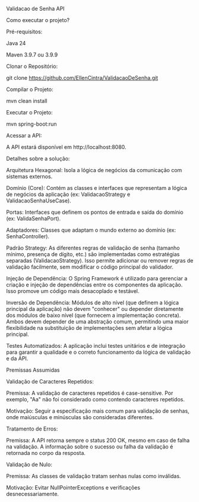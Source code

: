 Validacao de Senha API

Como executar o projeto?

Pré-requisitos:

Java 24

Maven 3.9.7 ou 3.9.9

Clonar o Repositório:

git clone https://github.com/EllenCintra/ValidacaoDeSenha.git

Compilar o Projeto:

mvn clean install

Executar o Projeto:

mvn spring-boot:run


Acessar a API:

A API estará disponível em http://localhost:8080.


Detalhes sobre a solução:

Arquitetura Hexagonal: Isola a lógica de negócios da comunicação com sistemas externos.

Domínio (Core): Contém as classes e interfaces que representam a lógica de negócios da aplicação (ex: ValidacaoStrategy e ValidacaoSenhaUseCase).

Portas: Interfaces que definem os pontos de entrada e saída do domínio (ex: ValidaSenhaPort).

Adaptadores: Classes que adaptam o mundo externo ao domínio (ex: SenhaController).

Padrão Strategy: As diferentes regras de validação de senha (tamanho mínimo, presença de dígito, etc.) são implementadas como estratégias separadas (ValidacaoStrategy). Isso permite adicionar ou remover regras de validação facilmente, sem modificar o código principal do validador.

Injeção de Dependência: O Spring Framework é utilizado para gerenciar a criação e injeção de dependências entre os componentes da aplicação. Isso promove um código mais desacoplado e testável.

Inversão de Dependência: Módulos de alto nível (que definem a lógica principal da aplicação) não devem "conhecer" ou depender diretamente dos módulos de baixo nível (que fornecem a implementação concreta). Ambos devem depender de uma abstração comum, permitindo uma maior flexibilidade na substituição de implementações sem afetar a lógica principal.

Testes Automatizados: A aplicação inclui testes unitários e de integração para garantir a qualidade e o correto funcionamento da lógica de validação e da API.


Premissas Assumidas

Validação de Caracteres Repetidos:

Premissa: A validação de caracteres repetidos é case-sensitive. Por exemplo, "Aa" não foi considerado como contendo caracteres repetidos.

Motivação: Seguir a especificação mais comum para validação de senhas, onde maiúsculas e minúsculas são consideradas diferentes.

Tratamento de Erros:

Premissa: A API retorna sempre o status 200 OK, mesmo em caso de falha na validação. A informação sobre o sucesso ou falha da validação é retornada no corpo da resposta.

Validação de Nulo:

Premissa: As classes de validação tratam senhas nulas como inválidas.

Motivação: Evitar NullPointerExceptions e verificações desnecessariamente.
